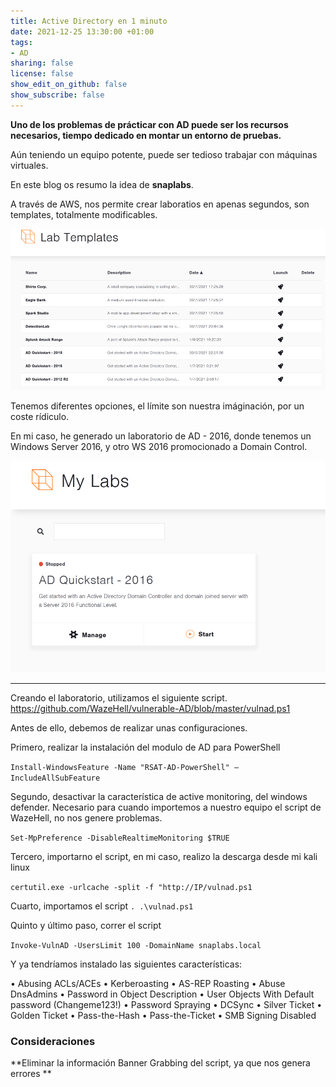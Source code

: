 ```yaml
---
title: Active Directory en 1 minuto
date: 2021-12-25 13:30:00 +01:00
tags:
- AD
sharing: false
license: false
show_edit_on_github: false
show_subscribe: false
---
```


**Uno de los problemas de prácticar con AD puede ser los recursos necesarios, tiempo dedicado en montar un entorno de pruebas.**

Aún teniendo un equipo potente, puede ser tedioso trabajar con máquinas virtuales. 

En este blog os resumo la idea de **snaplabs**.

A través de AWS, nos permite crear laboratios en apenas segundos, son templates, totalmente modificables.

![snap2.png](/uploads/AD/snap2.png)

Tenemos diferentes opciones, el límite son nuestra imáginación, por un coste rídiculo.

En mi caso, he generado un laboratorio de AD - 2016, donde tenemos un Windows Server 2016, y otro WS 2016 promocionado a Domain Control.

![snap1.png](/uploads/AD/snap1.png)

----------------------------------------

Creando el laboratorio, utilizamos el siguiente script.
https://github.com/WazeHell/vulnerable-AD/blob/master/vulnad.ps1

Antes de ello, debemos de realizar unas configuraciones.

Primero, realizar la instalación del modulo de AD para PowerShell

`Install-WindowsFeature -Name "RSAT-AD-PowerShell" –IncludeAllSubFeature`

Segundo, desactivar la característica de active monitoring, del windows defender. Necesario para cuando importemos a nuestro equipo el script de WazeHell, no nos genere problemas.

`Set-MpPreference -DisableRealtimeMonitoring $TRUE`

Tercero, importarno el script, en mi caso, realizo la descarga desde mi kali linux

`certutil.exe -urlcache -split -f "http://IP/vulnad.ps1`

Cuarto, importamos el script
`. .\vulnad.ps1`

Quinto y último paso, correr el script

`Invoke-VulnAD -UsersLimit 100 -DomainName snaplabs.local`



Y ya tendríamos instalado las siguientes características:

•	Abusing ACLs/ACEs
•	Kerberoasting
•	AS-REP Roasting
•	Abuse DnsAdmins
•	Password in Object Description
•	User Objects With Default password (Changeme123!)
•	Password Spraying
•	DCSync
•	Silver Ticket
•	Golden Ticket
•	Pass-the-Hash
•	Pass-the-Ticket
•	SMB Signing Disabled



### Consideraciones

**Eliminar la información Banner Grabbing del script, ya que nos genera errores **
